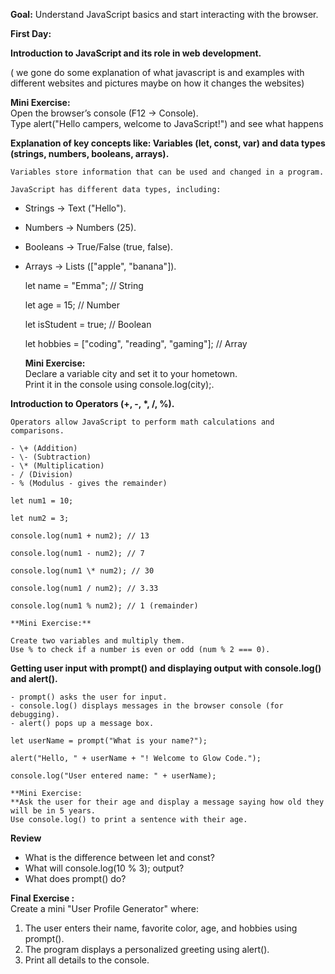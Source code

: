 **Goal:** Understand JavaScript basics and start interacting with the browser.

**First Day:**

**Introduction to JavaScript and its role in web development.**

  ( we gone do some explanation of what javascript is and examples with different websites and pictures maybe on how it changes the websites)

  **Mini Exercise:**  
  Open the browser’s console (F12 → Console).  
  Type alert("Hello campers, welcome to JavaScript!") and see what happens

**Explanation of key concepts like: Variables (let, const, var) and data types (strings, numbers, booleans, arrays).**

    Variables store information that can be used and changed in a program.
  
    JavaScript has different data types, including:

  - Strings → Text ("Hello").
  - Numbers → Numbers (25).
  - Booleans → True/False (true, false).
  - Arrays → Lists (\["apple", "banana"\]).

    let name = "Emma"; // String
    
    let age = 15; // Number
    
    let isStudent = true; // Boolean
    
    let hobbies = \["coding", "reading", "gaming"\]; // Array
    
    **Mini Exercise:**  
    Declare a variable city and set it to your hometown.  
    Print it in the console using console.log(city);.

**Introduction to Operators (+, -, \*, /, %).**

    Operators allow JavaScript to perform math calculations and comparisons.
    
    - \+ (Addition)
    - \- (Subtraction)
    - \* (Multiplication)
    - / (Division)
    - % (Modulus - gives the remainder)
    
    let num1 = 10;
    
    let num2 = 3;
    
    console.log(num1 + num2); // 13
    
    console.log(num1 - num2); // 7
    
    console.log(num1 \* num2); // 30
    
    console.log(num1 / num2); // 3.33
    
    console.log(num1 % num2); // 1 (remainder)
    
    **Mini Exercise:**
    
    Create two variables and multiply them.  
    Use % to check if a number is even or odd (num % 2 === 0).
    
 **Getting user input with prompt() and displaying output with console.log() and alert().**

    - prompt() asks the user for input.
    - console.log() displays messages in the browser console (for debugging).
    - alert() pops up a message box.
    
    let userName = prompt("What is your name?");
    
    alert("Hello, " + userName + "! Welcome to Glow Code.");
    
    console.log("User entered name: " + userName);
    
    **Mini Exercise:  
    **Ask the user for their age and display a message saying how old they will be in 5 years.  
    Use console.log() to print a sentence with their age.

**Review**

  - What is the difference between let and const?
  - What will console.log(10 % 3); output?
  - What does prompt() do?

**Final Exercise :**  
  Create a mini "User Profile Generator" where:
  
  1. The user enters their name, favorite color, age, and hobbies using prompt().
  2. The program displays a personalized greeting using alert().
  3. Print all details to the console.
